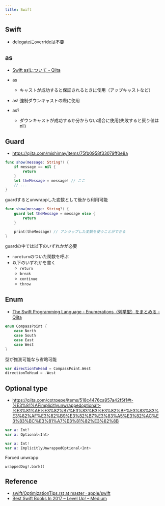 ```yaml
---
title: Swift
---
```


## Swift
* delegateにoverrideは不要

## as
* [Swift as!について - Qiita](https://qiita.com/suisuina/items/f8639d1aee61fb0530b5)

* as
    * キャストが成功すると保証されるときに使用（アップキャストなど）
* as!
    強制ダウンキャストの際に使用
* as?
    * ダウンキャストが成功するか分からない場合に使用(失敗すると戻り値はnil)

## Guard
* https://qiita.com/mishimay/items/75fb0958f33079ff0e8a

```swift
func show(message: String?) {
    if message == nil {
        return
    }
    let theMessage = message! // ここ
    // ...
}
```

guardするとunwrappした変数として後から利用可能

```swift
func show(message: String?) {
    guard let theMessage = message else {
        return
    }

    print(theMessage) // アンラップした変数を使うことができる
}
```

guardの中では以下のいずれかが必要

* `noreturn`のついた関数を呼ぶ
* 以下のいずれかを書く
    * `return`
    * `break`
    * `continue`
    * `throw`


## Enum
* [The Swift Programming Language - Enumerations（列挙型）をまとめる - Qiita](https://qiita.com/kiyotaman/items/33b6fb7556d37dba2bbc)

```swift
enum CompassPoint {
    case North
    case South
    case East
    case West
}
```

型が推測可能なら省略可能

```swift
var directionToHead = CompassPoint.West
directionToHead = .West
```


## Optional type
* https://qiita.com/cotrpepe/items/518c4476ca957a42f5f1#t-%E3%81%AFimplicitlyunwrappedoptionalt-%E3%81%AE%E3%82%B7%E3%83%B3%E3%82%BF%E3%83%83%E3%82%AF%E3%82%B9%E3%82%B7%E3%83%A5%E3%82%AC%E3%83%BC%E3%81%A7%E3%81%82%E3%82%8B

```swift
var a: Int?
var a: Optional<Int>
```

```swift
var a: Int!
var a: ImplicitlyUnwrappedOptional<Int>
```

Forced unwrapp

```
wrappedDog!.bark()
```


## Reference
* [swift/OptimizationTips.rst at master · apple/swift](https://github.com/apple/swift/blob/master/docs/OptimizationTips.rst)
* [Best Swift Books In 2017 – Level Up! – Medium](https://medium.com/level-up-web/best-swift-books-in-2017-e2b4d562825f)
